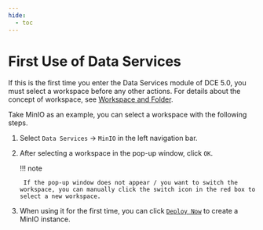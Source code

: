 ```yaml
---
hide:
  - toc
---
```


# First Use of Data Services

If this is the first time you enter the Data Services module of DCE 5.0, you must select a workspace before any other actions. For details about the concept of workspace, see [Workspace and Folder](../ghippo/user-guide/workspace/ws-folder.md).

Take MinIO as an example, you can select a workspace with the following steps.

1. Select `Data Services` -> `MinIO` in the left navigation bar.

    <!--screenshot-->

2. After selecting a workspace in the pop-up window, click `OK`.

    <!--screenshot-->

    !!! note

        If the pop-up window does not appear / you want to switch the workspace, you can manually click the switch icon in the red box to select a new workspace.

3. When using it for the first time, you can click [`Deploy Now`](minio/user-guide/create.md) to create a MinIO instance.

    <!--screenshot-->